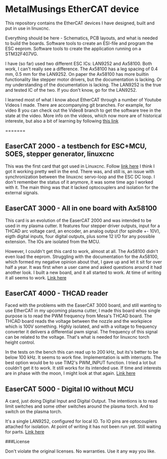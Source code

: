 # MetalMusings EtherCAT device

This repository contains the EtherCAT devices I have designed, built and put in use in linuxcnc.

Everything should be here - Schematics, PCB layouts, and what is needed to build the boards.
Software tools to create an ESI-file and program the ESC eeprom. 
Software tools to create the application running on a STM32F407VG.

I have (so far) used two different ESC ICs: LAN9252 and Ax58100. 
Both work, I can't really see a difference. 
The Ax58100 has a leg spacing of 0.4 mm, 0.5 mm for the LAN9252.
On paper the Ax58100 has more builtin functionality like stepper motor drivers,
but the documentation is lacking. Or my understanding of the documentation is lacking.
The LAN9252 is the true and tested IC of the two. If you don't know, go for the LAN9252.

I learned most of what I know about EtherCAT through a number of Youtube Videos I made.
There are accompanying git branches. For example, for video 8 you can check out the
Video8 branch to get the software tree in the state at the video.
More info on the videos, which now more are of historical intereste, but also a bit of learning
by following [this link](Videos.md)


=======

## EaserCAT 2000 - a testbench for ESC+MCU, SOES, stepper generator, linuxcnc

This was the first card that got used in Linuxcnc. Follow [link here](Cards/EaserCAT-2000/)
I think I got it working pretty well in the end. There was, and still is, an issue with
synchronization between the linuxcnc servo-loop and the ESC DC loop.
I don't remember the status of it anymore, it was some time ago I worked with it.
The main thing was that it lacked optocouplers and isolation for the external signals.


## EaserCAT 3000 - All in one board with Ax58100

This card is an evolution of the EaserCAT 2000 and was intended to be used in my plasma cutter.
It features four stepper driver outputs, input for a THCAD arc voltage card, an encoder, 
an analog output (for spindle +- 10V), eigth digital inputs, four digital outputs, 
plus some 12 I/O for any possible extension. The IOs are isolated from the MCU.

However, I couldn't get this card to work, almost at all. The Ax58100 didn't even load the eeprom.
Struggling with the documentation for the Ax58100, which formed my negative opinion about that,
I gave up and let it sit for over half a year. It was first when a user came and asked questions
around it had another look. I built a new board, and it all started to work.
At time of writing it all seems to work.
[Link here](Cards/EaserCAT-3000-Digital-Stepper-Analog-Encoder-Frequency/)

## EaserCAT 4000 - THCAD reader

Faced with the problems with the EaserCAT 3000 board, and still wanting to use EtherCAT in
my upcoming plasma cutter, I made this board whos single purpose is to read the PWM frequency
from Mesa's THCAD board. The THCAD board reads the voltage between the nozzle and the workpiece
which is 100V something. Highly isolated, and with a voltage to frequency converter it
delivers a differential pwm signal. The frequency of this signal can be related to the voltage.
That's what is needed for linuxcnc torch height control.

In the tests on the bench this can read up to 200 kHz, but its's better to be below 100 kHz.
It seems to work fine. Implementation is with interrupts. The best option would be to use
TIM2's PWM_INPUT function. I tried a lot but couldn't get it to work. It still works for
its intended use. If time and interests are in phase with the moon, I might look at that again.
[Link here](Cards/EaserCAT-4000-THCAD-Reader/)

## EaserCAT 5000 - Digital IO without MCU

A card, just doing Digital Input and Digital Output. The intentions is to read limit switches
and some other switches around the plasma torch. And to switch on the plasma torch.

It's a single LAN9252, configured for local IO. To IO pins are optocouplers attached for isolation.
At point of writing it has not been run yet. Still waiting for parts.
[Link here](Cards/EaserCAT-5000-Digital-8In-8Out-LAN9252-only/)

###License

Don't violate the original licenses. No warranties. Use it any way you like.

